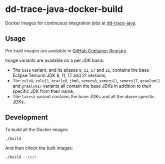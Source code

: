 
# dd-trace-java-docker-build

Docker images for continuous integration jobs at [dd-trace-java](https://github.com/datadog/dd-trace-java).

## Usage

Pre-built images are available in [GitHub Container Registry](https://github.com/DataDog/dd-trace-java-docker-build/pkgs/container/dd-trace-java-docker-build).

Image variants are available on a per JDK basis:
- The `base` variant, and its aliases `8`, `11`, `17` and `21`, contains the base Eclipse Temurin JDK 8, 11, 17 and 21 versions,
- The `zulu8`, `zulu11`, `oracle8`, `ibm8`, `semeru8`, `semeru11`, `semeru17`, `graalvm11` and `graalvm17` variants all contain the base JDKs in addition to their specific JDK from their name,
- The `latest` variant contains the base JDKs and all the above specific JDKs.

## Development

To build all the Docker images:

```bash
./build
```

And then check the built images:

```bash
./build --test
```
